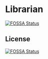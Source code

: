 # Librarian
[![FOSSA Status](https://app.fossa.com/api/projects/git%2Bgithub.com%2FTuiHub%2FLibrarian.svg?type=shield)](https://app.fossa.com/projects/git%2Bgithub.com%2FTuiHub%2FLibrarian?ref=badge_shield)



## License
[![FOSSA Status](https://app.fossa.com/api/projects/git%2Bgithub.com%2FTuiHub%2FLibrarian.svg?type=large)](https://app.fossa.com/projects/git%2Bgithub.com%2FTuiHub%2FLibrarian?ref=badge_large)
